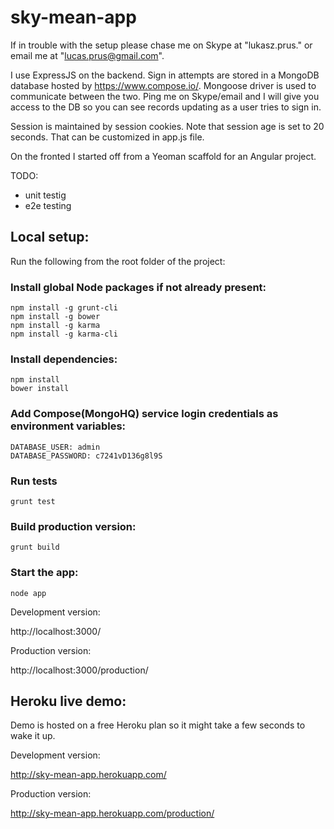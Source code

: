 # sky-mean-app


If in trouble with the setup please chase me on Skype at "lukasz.prus." or email me at "lucas.prus@gmail.com".

I use ExpressJS on the backend. Sign in attempts are stored in a MongoDB database hosted by https://www.compose.io/. Mongoose driver is used to communicate between the two. Ping me on Skype/email and I will give you access to the DB so you can see records updating as a user tries to sign in.

Session is maintained by session cookies. Note that session age is set to 20 seconds. That can be customized in app.js file.

On the fronted I started off from a Yeoman scaffold for an Angular project.

TODO:

- unit testig
- e2e testing


## Local setup:

Run the following from the root folder of the project:

### Install global Node packages if not already present:

```shell
npm install -g grunt-cli
npm install -g bower
npm install -g karma
npm install -g karma-cli
```

### Install dependencies:

```shell
npm install
bower install
```

### Add Compose(MongoHQ) service login credentials as environment variables:

```
DATABASE_USER: admin
DATABASE_PASSWORD: c7241vD136g8l9S
```

### Run tests

```shell
grunt test
```

### Build production version:

```shell
grunt build
```

### Start the app:

```shell
node app
```

Development version:

http://localhost:3000/

Production version:

http://localhost:3000/production/

## Heroku live demo:

Demo is hosted on a free Heroku plan so it might take a few seconds to wake it up.

Development version:

http://sky-mean-app.herokuapp.com/

Production version:

http://sky-mean-app.herokuapp.com/production/

